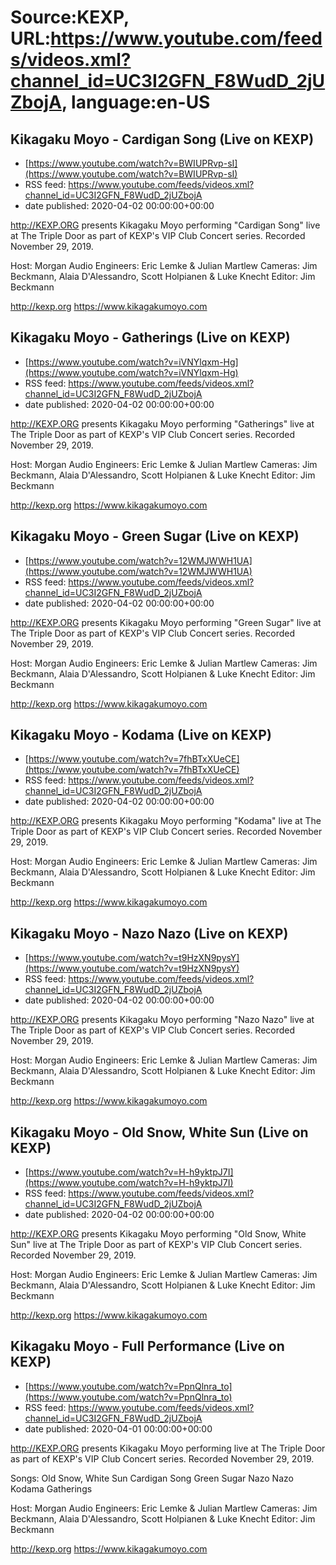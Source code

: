 # Source:KEXP, URL:https://www.youtube.com/feeds/videos.xml?channel_id=UC3I2GFN_F8WudD_2jUZbojA, language:en-US

## Kikagaku Moyo - Cardigan Song (Live on KEXP)
 - [https://www.youtube.com/watch?v=BWIUPRvp-sI](https://www.youtube.com/watch?v=BWIUPRvp-sI)
 - RSS feed: https://www.youtube.com/feeds/videos.xml?channel_id=UC3I2GFN_F8WudD_2jUZbojA
 - date published: 2020-04-02 00:00:00+00:00

http://KEXP.ORG presents Kikagaku Moyo performing "Cardigan Song" live at The Triple Door as part of KEXP's VIP Club Concert series. Recorded November 29, 2019.

Host: Morgan
Audio Engineers: Eric Lemke & Julian Martlew
Cameras: Jim Beckmann, Alaia D'Alessandro, Scott Holpianen & Luke Knecht
Editor: Jim Beckmann

http://kexp.org
https://www.kikagakumoyo.com

## Kikagaku Moyo - Gatherings (Live on KEXP)
 - [https://www.youtube.com/watch?v=iVNYlqxm-Hg](https://www.youtube.com/watch?v=iVNYlqxm-Hg)
 - RSS feed: https://www.youtube.com/feeds/videos.xml?channel_id=UC3I2GFN_F8WudD_2jUZbojA
 - date published: 2020-04-02 00:00:00+00:00

http://KEXP.ORG presents Kikagaku Moyo performing "Gatherings" live at The Triple Door as part of KEXP's VIP Club Concert series. Recorded November 29, 2019.

Host: Morgan
Audio Engineers: Eric Lemke & Julian Martlew
Cameras: Jim Beckmann, Alaia D'Alessandro, Scott Holpianen & Luke Knecht
Editor: Jim Beckmann

http://kexp.org
https://www.kikagakumoyo.com

## Kikagaku Moyo - Green Sugar (Live on KEXP)
 - [https://www.youtube.com/watch?v=12WMJWWH1UA](https://www.youtube.com/watch?v=12WMJWWH1UA)
 - RSS feed: https://www.youtube.com/feeds/videos.xml?channel_id=UC3I2GFN_F8WudD_2jUZbojA
 - date published: 2020-04-02 00:00:00+00:00

http://KEXP.ORG presents Kikagaku Moyo performing "Green Sugar" live at The Triple Door as part of KEXP's VIP Club Concert series. Recorded November 29, 2019.

Host: Morgan
Audio Engineers: Eric Lemke & Julian Martlew
Cameras: Jim Beckmann, Alaia D'Alessandro, Scott Holpianen & Luke Knecht
Editor: Jim Beckmann

http://kexp.org
https://www.kikagakumoyo.com

## Kikagaku Moyo - Kodama (Live on KEXP)
 - [https://www.youtube.com/watch?v=7fhBTxXUeCE](https://www.youtube.com/watch?v=7fhBTxXUeCE)
 - RSS feed: https://www.youtube.com/feeds/videos.xml?channel_id=UC3I2GFN_F8WudD_2jUZbojA
 - date published: 2020-04-02 00:00:00+00:00

http://KEXP.ORG presents Kikagaku Moyo performing "Kodama" live at The Triple Door as part of KEXP's VIP Club Concert series. Recorded November 29, 2019.

Host: Morgan
Audio Engineers: Eric Lemke & Julian Martlew
Cameras: Jim Beckmann, Alaia D'Alessandro, Scott Holpianen & Luke Knecht
Editor: Jim Beckmann

http://kexp.org
https://www.kikagakumoyo.com

## Kikagaku Moyo - Nazo Nazo (Live on KEXP)
 - [https://www.youtube.com/watch?v=t9HzXN9pysY](https://www.youtube.com/watch?v=t9HzXN9pysY)
 - RSS feed: https://www.youtube.com/feeds/videos.xml?channel_id=UC3I2GFN_F8WudD_2jUZbojA
 - date published: 2020-04-02 00:00:00+00:00

http://KEXP.ORG presents Kikagaku Moyo performing "Nazo Nazo" live at The Triple Door as part of KEXP's VIP Club Concert series. Recorded November 29, 2019.

Host: Morgan
Audio Engineers: Eric Lemke & Julian Martlew
Cameras: Jim Beckmann, Alaia D'Alessandro, Scott Holpianen & Luke Knecht
Editor: Jim Beckmann

http://kexp.org
https://www.kikagakumoyo.com

## Kikagaku Moyo - Old Snow, White Sun (Live on KEXP)
 - [https://www.youtube.com/watch?v=H-h9yktpJ7I](https://www.youtube.com/watch?v=H-h9yktpJ7I)
 - RSS feed: https://www.youtube.com/feeds/videos.xml?channel_id=UC3I2GFN_F8WudD_2jUZbojA
 - date published: 2020-04-02 00:00:00+00:00

http://KEXP.ORG presents Kikagaku Moyo performing "Old Snow, White Sun" live at The Triple Door as part of KEXP's VIP Club Concert series. Recorded November 29, 2019.

Host: Morgan
Audio Engineers: Eric Lemke & Julian Martlew
Cameras: Jim Beckmann, Alaia D'Alessandro, Scott Holpianen & Luke Knecht
Editor: Jim Beckmann

http://kexp.org
https://www.kikagakumoyo.com

## Kikagaku Moyo - Full Performance (Live on KEXP)
 - [https://www.youtube.com/watch?v=PpnQlnra_to](https://www.youtube.com/watch?v=PpnQlnra_to)
 - RSS feed: https://www.youtube.com/feeds/videos.xml?channel_id=UC3I2GFN_F8WudD_2jUZbojA
 - date published: 2020-04-01 00:00:00+00:00

http://KEXP.ORG presents Kikagaku Moyo performing live at The Triple Door as part of KEXP's VIP Club Concert series. Recorded November 29, 2019.

Songs:
Old Snow, White Sun
Cardigan Song
Green Sugar
Nazo Nazo
Kodama
Gatherings

Host: Morgan
Audio Engineers: Eric Lemke & Julian Martlew
Cameras: Jim Beckmann, Alaia D'Alessandro, Scott Holpianen & Luke Knecht
Editor: Jim Beckmann

http://kexp.org
https://www.kikagakumoyo.com

